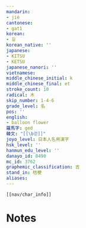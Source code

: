 ```yaml
---
mandarin:
- jié
cantonese:
- gat1
korean:
- 길
korean_native: ''
japanese:
- KITSU
- KETSU
japanese_nanori: ''
vietnamese:
middle_chinese_initial: k
middle_chinese_final: et
stroke_count: 10
radical: 木
skip_number: 1-4-6
grade_level: 名
pos: ''
english:
- balloon flower
羅馬字: ged
韓文: "[[\b걷]]"
joyo_level: 日本人名用漢字
hsk_level: ''
hanmun_edu_level: ''
danayo_id: 8490
mc_id: 3762
graphemic_classification: 吉
stand_in: 桔梗
aliases:
---
```

```meta-bind-embed
[[nav/char_info]]
```

# Notes

